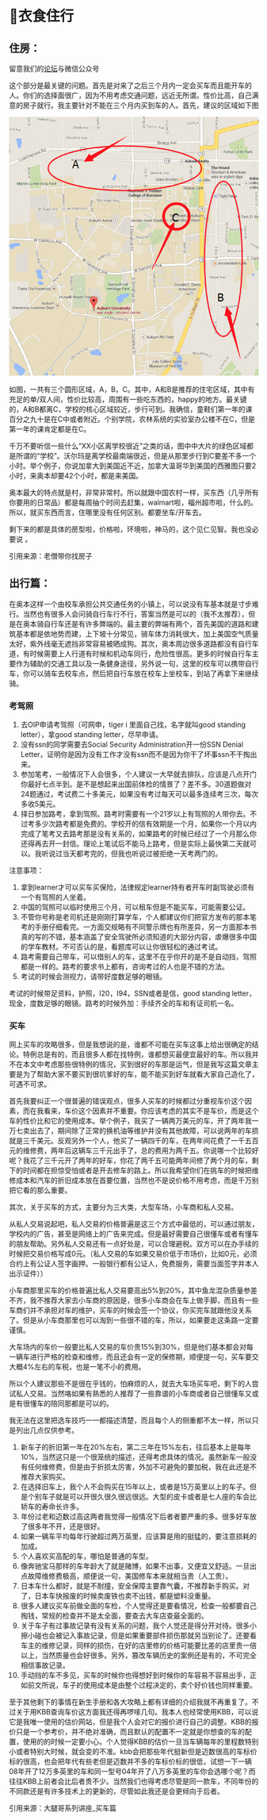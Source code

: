 # 衣食住行

## 住房：

留意我们的[论坛](http://bbs.aussa.org/portal.php)与微信公众号

这个部分是最关键的问题。首先是对来了之后三个月内一定会买车而且能开车的人。你们的选择面很广，因为不用考虑交通问题，远近无所谓。性价比高，自己满意的房子就行。我主要针对不能在三个月内买到车的人。首先，建议的区域如下图

![](.gitbook/assets/image%20%284%29.png)

如图，一共有三个圆形区域，A，B，C。其中，A和B是推荐的住宅区域，其中有充足的单/双人间，性价比较高，周围有一些吃东西的，happy的地方。最关键的，A和B都离C，学校的核心区域较近，步行可到。我确信，童鞋们第一年的课百分之九十是在C中或者附近。个别学院，农林系统的实验室办公楼不在C，但是第一年的课肯定都是在C。

千万不要听信一些什么“XX小区离学校很近”之类的话，图中中大片的绿色区域都是所谓的“学校”。沃尔玛是离学校最南端很近，但是从那里步行到C要差不多一个小时。举个例子，你说加拿大到美国近不近，加拿大温哥华到美国的西雅图只要2小时，来奥本却要42个小时，都是来美国。

奥本最大的特点就是村，非常非常村。所以就跟中国农村一样，买东西（几乎所有你要用的日常品）都是每周抽个时间去赶集，walmart啦，福州超市啦，什么的。所以，就买东西而言，住哪里没有任何区别。都要坐车/开车去。

剩下来的都是具体的房型啦，价格啦，环境啦，神马的，这个见仁见智。我也没必要说
。

引用来源：老僧带你找房子

## 出行篇：

在奥本这样一个由校车承担公共交通任务的小镇上，可以说没有车基本就是寸步难行。当然也有很多人会问骑自行车行不行，答案当然是可以的（我不太推荐），但是在奥本骑自行车还是有许多弊端的。最主要的弊端有两个，首先美国的道路和建筑基本都是依地势而建，上下坡十分常见，骑车体力消耗很大，加上美国空气质量太好，紫外线毫无遮挡非常容易被晒成狗。其次，奥本周边很多道路都没有自行车道，有时候需要上人行道有时候和机动车同行，危险性很高。更多的时候自行车主要作为辅助的交通工具以及一条健身途径，另外说一句，这里的校车可以携带自行车，你可以骑车去校车点，然后把自行车放在校车上坐校车，到站了再拿下来继续骑。

### 考驾照

1. 去OIP申请考驾照（可网申，tiger i 里面自己找，名字就叫good standing letter），拿good standing letter，尽早申请。
2. 没有ssn的同学需要去Social Security Administration开一份SSN Denial Letter，证明你是因为没有工作才没有ssn而不是因为你干了坏事ssn不干掏出来。
3.  参加笔考，一般情况下人会很多，个人建议一大早就去排队，应该是八点开门你最好七点半到。是不是想起来出国前体检的情景了？差不多。30道题做对24题通过，考试费二十多美元，如果没有考过每天可以最多连续考三次，每次多收5美元。
4. 择日参加路考，拿到驾照。路考时需要有一个21岁以上有驾照的人带你去。不过考多少次路考都是免费的。学校开的信有效期是一个月，如果你一个月以内完成了笔考又去路考那是没有关系的，如果路考的时候已经过了一个月那么你还得再去开一封信。理论上笔试后不能马上路考，但是实际上最快第二天就可以。我听说过当天都考完的，但我也听说过被拒绝一天考两门的。


注意事项：

1. 拿到learner才可以买车买保险，法律规定learner持有者开车时副驾驶必须有一个有驾照的人坐着。
2. 中国的驾照可以临时使用三个月，可以租车但是不能买车，可能需要公证。
3. 不管你号称是老司机还是刚刚打算学车，个人都建议你们把官方发布的那本笔考的手册仔细看完。一方面交规略有不同警示牌也有所差异，另一方面那本书真的写的不错，基本涵盖了安全驾驶所必须知道的大部分内容，虐爆很多中国的学车教材。不可否认的是，看题库可以让你很轻松的通过考试。
4. 路考需要自己带车，可以借别人的车，这里不在乎你开的是不是自动挡，驾照都是一样的。路考的要求书上都有，咨询考过的人也是不错的方法。
5. 考试的时候会测视力，请带好度数足够的眼镜。

考试的时候带足资料，护照，I20，I94，SSN或者是信，good standing letter，现金，度数足够的眼镜。路考的时候外加：手续齐全的车和有证司机一名。



### 买车

网上买车的攻略很多，但是我想说的是，谁都不可能在买车这事上给出很确定的结论。特例总是有的，而且很多人都在找特例，谁都想买最便宜最好的车。所以我并不在本文中考虑那些很特例的情况，买到很好的车那是运气，但是我写这篇文章主要是为了帮助大家不要买到很坑爹好的车，能不能买到好车就看大家自己造化了，可遇不可求。

首先我要纠正一个很普遍的错误观点，很多人买车的时候都过分重视车价这个因素，而在我看来，车价这个因素并不重要。你应该考虑的其实不是车价，而是这个车的性价比和它的使用成本。举个例子，我买了一辆两万美元的车，开了两年我一万七卖出去了，期间除了正常的换机油等维护并没有其他故障，可以说两年的车损就是三千美元。反观另外一个人，他买了一辆四千的车，在两年间花费了一千五百元的维修费，两年后这辆车三千元出手了，总的费用为两千五。你说哪一个比较好呢？我花了三千元开了两年的好车，你花了两千五可能两年间修了两个月的车，剩下的时间都在担惊受怕或者是开去修车的路上。所以我希望你们在挑车的时候把维修成本和汽车的折旧成本放在首要位置，当然也不是说价格不用考虑，而是千万别把它看的那么重要。

其次，关于买车的方式，主要分为三大类，大型车场，小车商和私人交易。

从私人交易说起吧，私人交易的价格普遍是这三个方式中最低的，可以通过朋友，学校内的广告，甚至是网络上的广告来完成。但是最好需要自己很懂车或者有懂车的朋友帮助。另外私人交易还有一点好处是，可以合理避税。双方可以在办手续的时候把交易价格写成0元。（私人交易的车如果交易价低于市场价，比如0元，必须合约上有公证人签字画押。一般银行都有公证人，免费服务，需要当面签字并本人出示证件））

小车商那里买车的价格普遍比私人交易要高出5%到20%，其中鱼龙混杂质量参差不齐，我不推荐大家去小车商的原因是，很多小车商会在车上做手脚，而且有一些车商们并不承担对车的维护，买车的时候会签一个协议，你买完车就跟他没关系了。但是从小车商那里也可以淘到一些很不错的车，所以，如果要走这条路一定要谨慎。

大车场内的车价一般要比私人交易的车价贵15%到30%，但是他们基本都会对每一辆车进行严格的检查和维修，而且还会有一定的保修期，顺便提一句，买车要交大概4%左右的车税，也是一笔不小的费用。

所以个人建议那些不是很在乎钱的，怕麻烦的人，就去大车场买车吧，剩下的人尝试私人交易。当然咯如果有熟悉的人推荐了一些靠谱的小车商或者自己很懂车又或是有很懂车的陪同那都是可以的。


我无法在这里把选车技巧一一都描述清楚，而且每个人的侧重都不太一样，所以只是列出几点仅供参考。

1. 新车子的折旧第一年在20%左右，第二三年在15%左右，往后基本上是每年10%，当然这只是一个很笼统的描述，还得考虑具体的情况。虽然新车一般没有任何维修费，但是由于折损太厉害，外加不可避免的要加税，我在此还是不推荐大家购买。
2. 在选择旧车上，我个人不会购买在15年以上，或者是15万英里以上的车子。但是个别车子就是可以开很久很久很远很远。大型的皮卡或者是七人座的车会比轿车的寿命长许多。
3. 年份过老和迈数过高这两者我觉得一般情况下后者者要严重的多。很多好车放了很多年不开，还是很好。
4. 如果一辆车平均每年行驶超过两万英里，应该算是用的挺猛的，要注意损耗的加成。
5. 个人喜欢买高配的车，哪怕是普通的车型。
6. 像奔驰宝马那样的车年龄大了就是赌博，如果不出事，又便宜又舒适。一旦出点故障维修费极高，顺便说一句，美国修车本来就相当贵（人工贵）。
7. 日本车什么都好，就是不耐撞，安全保障主要靠气囊，不推荐新手购买。对了，日本车快报废的时候卖废铁也卖不出钱，都是塑料没重量。
8. 很多人建议买车前做全面的车检，个人觉得还是要看情况，检查一般都要自己掏钱，常规的检查并不是太全面，要查去大车店查最全面的。
9. 关于车子有过事故记录有没有关系的问题，我个人觉还是得分开对待。很多小擦小碰也会被记入事故记录，但是如果重要部件损伤那就另当别论了。还要看车主的维修记录，同样的损伤，在好的店里修的价格可能要比差的店里贵一倍以上，当然质量也会好很多。另外，篡改车辆历史的案例还是有的，不可完全相信事故记录。
10. 手动挡的车不多见，买车的时候你也得想好到时候你的车容易不容易出手，正如前文所说，车子的使用成本是由整个过程决定的，卖个好价钱也同样重要。

至于其他剩下的事情在新生手册和各大攻略上都有详细的介绍我就不再重复了。不过关于用KBB查询车价这方面我还得再啰嗦几句。我本人也经常使用KBB，可以说它是我唯一使用的估价网站，但是我个人会对它的报价进行自己的调整。KBB的报价只是一个参考价，并不绝对准确，而且默认的配置不一定就是你想查的车的配置，使用的的时候一定要小心。个人觉得KBB的估价一旦当车辆每年的里程数特别小或者特别大时候，就会变的不准。kbb会把那些年代挺新但是迈数很高的车标价标的很高，也会把年代有些老但是迈数并不多的车标价标的很低，试想一下一辆08年开了12万多英里的车和同一型号04年开了八万多英里的车你会选哪个呢？而往往KBB上前者会比后者贵不少。当然我们也得考虑尽管是同一款车，不同年份的不同款还是有许多技术上的更新的，尽管如此我还是会更倾向于后者。


引用来源：大腿哥系列讲座\_买车篇









